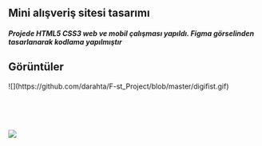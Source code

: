 <h2>Mini alışveriş sitesi tasarımı</h2>

<h5>Projede HTML5 CSS3 web ve mobil çalışması yapıldı. Figma görselinden tasarlanarak kodlama yapılmıştır</5>

<h2>Görüntüler</h2>

<p>![](https://github.com/darahta/F-st_Project/blob/master/digifist.gif)</p>

<br/><br/><br/>

![](https://github.com/darahta/F-st_Project/blob/master/digifist1.gif)




